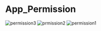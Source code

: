 # App_Permission

![permission3](https://user-images.githubusercontent.com/92230521/214603626-729b27f2-c036-4766-9ece-5a35e27c1eef.png)
![prmission2](https://user-images.githubusercontent.com/92230521/214603630-5b82e757-84be-44ce-bb36-5260dab16b55.png)
![permission1](https://user-images.githubusercontent.com/92230521/214603635-fc9c967a-c013-42c3-a06d-6e99cbc63a92.png)
